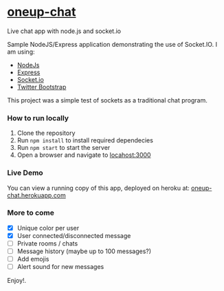 # [oneup-chat](http://oneup-chat.herokuapp.com/)
Live chat app with node.js and socket.io

Sample NodeJS/Express application demonstrating the use of Socket.IO. I am using:

* [NodeJs](https://nodejs.org/en/)
* [Express](https://expressjs.com/)
* [Socket.io](http://socket.io/)
* [Twitter Bootstrap](https://getbootstrap.com)

This project was a simple test of sockets as a traditional chat program.

### How to run locally
1. Clone the repository
2. Run `npm install` to install required dependecies
3. Run `npm start` to start the server
4. Open a browser and navigate to [locahost:3000](http://localhost:3000)

### Live Demo
You can view a running copy of this app, deployed on heroku at: [oneup-chat.herokuapp.com](https://oneup-chat.herokuapp.com)

### More to come
- [x] Unique color per user
- [x] User connected/disconnected message
- [ ] Private rooms / chats
- [ ] Message history (maybe up to 100 messages?)
- [ ] Add emojis
- [ ] Alert sound for new messages  

Enjoy!.